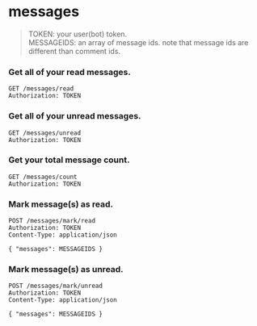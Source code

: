 # messages
> TOKEN: your user(bot) token.<br/>MESSAGEIDS: an array of message ids. note that message ids are different than comment ids.
### Get all of your read messages.
```http
GET /messages/read
Authorization: TOKEN
```

### Get all of your unread messages.

```http
GET /messages/unread
Authorization: TOKEN
```

### Get your total message count.

```http
GET /messages/count
Authorization: TOKEN
```

### Mark message(s) as read.

```http
POST /messages/mark/read
Authorization: TOKEN
Content-Type: application/json

{ "messages": MESSAGEIDS }
```

### Mark message(s) as unread.

```http
POST /messages/mark/unread
Authorization: TOKEN
Content-Type: application/json

{ "messages": MESSAGEIDS }
```
